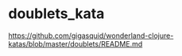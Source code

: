 # doublets_kata
https://github.com/gigasquid/wonderland-clojure-katas/blob/master/doublets/README.md
